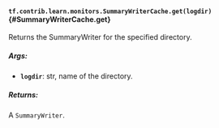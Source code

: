 #### `tf.contrib.learn.monitors.SummaryWriterCache.get(logdir)` {#SummaryWriterCache.get}

Returns the SummaryWriter for the specified directory.

##### Args:


*  <b>`logdir`</b>: str, name of the directory.

##### Returns:

  A `SummaryWriter`.

